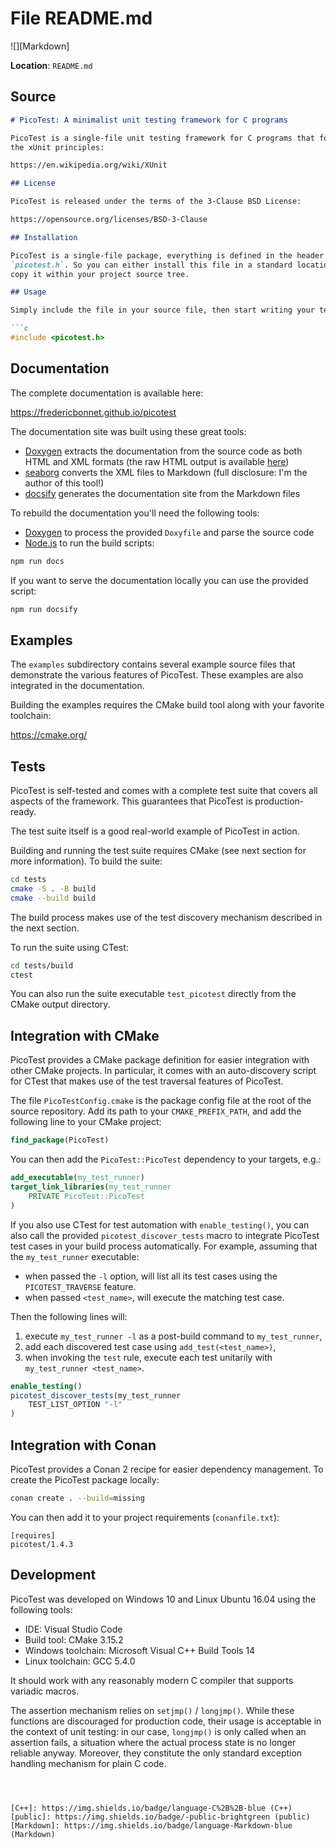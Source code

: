 <a id="_r_e_a_d_m_e_8md"></a>
# File README.md

![][Markdown]

**Location**: `README.md`





## Source


```markdown
# PicoTest: A minimalist unit testing framework for C programs

PicoTest is a single-file unit testing framework for C programs that follows
the xUnit principles:

https://en.wikipedia.org/wiki/XUnit

## License

PicoTest is released under the terms of the 3-Clause BSD License:

https://opensource.org/licenses/BSD-3-Clause

## Installation

PicoTest is a single-file package, everything is defined in the header file
`picotest.h`. So you can either install this file in a standard location, or
copy it within your project source tree.

## Usage

Simply include the file in your source file, then start writing your tests!

```c
#include <picotest.h>
```

## Documentation

The complete documentation is available here:

https://fredericbonnet.github.io/picotest

The documentation site was built using these great tools:

- [Doxygen] extracts the documentation from the source code as both HTML and XML
  formats (the raw HTML output is available [here][htmldocs])
- [seaborg] converts the XML files to Markdown (full disclosure: I'm the author
  of this tool!)
- [docsify] generates the documentation site from the Markdown files

To rebuild the documentation you'll need the following tools:

- [Doxygen] to process the provided `Doxyfile` and parse the source code
- [Node.js] to run the build scripts:

```sh
npm run docs
```

If you want to serve the documentation locally you can use the provided script:

```sh
npm run docsify
```

## Examples

The `examples` subdirectory contains several example source files that
demonstrate the various features of PicoTest. These examples are also integrated
in the documentation.

Building the examples requires the CMake build tool along with your favorite
toolchain:

https://cmake.org/

## Tests

PicoTest is self-tested and comes with a complete test suite that covers all
aspects of the framework. This guarantees that PicoTest is production-ready.

The test suite itself is a good real-world example of PicoTest in action.

Building and running the test suite requires CMake (see next section for more
information). To build the suite:

```sh
cd tests
cmake -S . -B build
cmake --build build
```

The build process makes use of the test discovery mechanism described in the
next section.

To run the suite using CTest:

```sh
cd tests/build
ctest
```

You can also run the suite executable `test_picotest` directly from the CMake
output directory.

## Integration with CMake

PicoTest provides a CMake package definition for easier integration with
other CMake projects. In particular, it comes with an auto-discovery script for
CTest that makes use of the test traversal features of PicoTest.

The file `PicoTestConfig.cmake` is the package config file at the root of the
source repository. Add its path to your `CMAKE_PREFIX_PATH`, and add the
following line to your CMake project:

```cmake
find_package(PicoTest)
```

You can then add the `PicoTest::PicoTest` dependency to your targets, e.g.:

```cmake
add_executable(my_test_runner)
target_link_libraries(my_test_runner
    PRIVATE PicoTest::PicoTest
)
```

If you also use CTest for test automation with `enable_testing()`, you can also
call the provided `picotest_discover_tests` macro to integrate PicoTest test
cases in your build process automatically. For example, assuming that the
`my_test_runner` executable:

- when passed the `-l` option, will list all its test cases using the
  `PICOTEST_TRAVERSE` feature.
- when passed `<test_name>`, will execute the matching test case.

Then the following lines will:

1. execute `my_test_runner -l` as a post-build command to `my_test_runner`,
2. add each discovered test case using `add_test(<test_name>)`,
3. when invoking the `test` rule, execute each test unitarily with
   `my_test_runner <test_name>`.

```cmake
enable_testing()
picotest_discover_tests(my_test_runner
    TEST_LIST_OPTION "-l"
)
```

## Integration with Conan

PicoTest provides a Conan 2 recipe for easier dependency management. To create
the PicoTest package locally:

```sh
conan create . --build=missing
```

You can then add it to your project requirements (`conanfile.txt`):

```
[requires]
picotest/1.4.3
```

## Development

PicoTest was developed on Windows 10 and Linux Ubuntu 16.04 using the following
tools:

- IDE: Visual Studio Code
- Build tool: CMake 3.15.2
- Windows toolchain: Microsoft Visual C++ Build Tools 14
- Linux toolchain: GCC 5.4.0

It should work with any reasonably modern C compiler that supports variadic
macros.

The assertion mechanism relies on `setjmp()` / `longjmp()`. While these
functions are discouraged for production code, their usage is acceptable in the
context of unit testing: in our case, `longjmp()` is only called when an
assertion fails, a situation where the actual process state is no longer
reliable anyway. Moreover, they constitute the only standard exception handling
mechanism for plain C code.

[docs]: https://fredericbonnet.github.io/picotest
[htmldocs]: https://fredericbonnet.github.io/picotest/html/index.html
[doxygen]: http://www.stack.nl/~dimitri/doxygen/
[seaborg]: https://github.com/fredericbonnet/seaborg
[docsify]: https://docsify.js.org/
[node.js]: https://nodejs.org/

```

```
```


[C++]: https://img.shields.io/badge/language-C%2B%2B-blue (C++)
[public]: https://img.shields.io/badge/-public-brightgreen (public)
[Markdown]: https://img.shields.io/badge/language-Markdown-blue (Markdown)